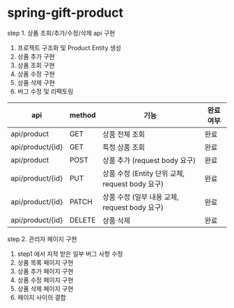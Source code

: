 # spring-gift-product

step 1. 상품 조회/추가/수정/삭제 api 구현

1. 프로젝트 구조화 및 Product Entity 생성
2. 상품 추가 구현
3. 상품 조회 구현
4. 상품 수정 구현
5. 상품 삭제 구현
6. 버그 수정 및 리팩토링

| api              | method | 기능                                    | 완료 여부 |
|------------------|--------|---------------------------------------|-------|
| api/product      | GET    | 상품 전체 조회                              | 완료    |
| api/product/{id} | GET    | 특정 상품 조회                              | 완료    |
| api/product      | POST   | 상품 추가 (request body 요구)               | 완료    |
| api/product/{id} | PUT    | 상품 수정 (Entity 단위 교체, request body 요구) | 완료    |
| api/product/{id} | PATCH  | 상품 수정 (일부 내용 교체, request body 요구)     | 완료    |
| api/product/{id} | DELETE | 상품 삭제                                 | 완료    |

step 2. 관리자 페이지 구현

1. step1 에서 지적 받은 일부 버그 사항 수정
2. 상품 목록 페이지 구현
3. 상품 추가 페이지 구현
4. 상품 수정 페이지 구현
5. 상품 삭제 페이지 구현
6. 페이지 사이의 결합